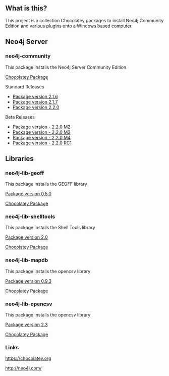 ## What is this?
This project is a collection Chocolatey packages to install Neo4j Community Edition and various plugins onto a Windows based computer.

## Neo4j Server

### neo4j-community
This package installs the Neo4j Server Community Edition

[Chocolatey Package](https://chocolatey.org/packages/neo4j-community)

Standard Releases
* [Package version 2.1.6](neo4j-community-2.1.6/)
* [Package version 2.1.7](neo4j-community-2.1.7/)
* [Package version 2.2.0](neo4j-community-2.2.0/)


Beta Releases
* [Package version - 2.2.0 M2](neo4j-community-2.2.0-M02-beta/)
* [Package version - 2.2.0 M3](neo4j-community-2.2.0-M03-beta/)
* [Package version - 2.2.0 M4](neo4j-community-2.2.0-M04-beta/)
* [Package version - 2.2.0 RC1](neo4j-community-2.2.0-RC01-beta/)


## Libraries

### neo4j-lib-geoff
This package installs the GEOFF library

[Package version 0.5.0](neo4j-lib-geoff-0.5.0/)

[Chocolatey Package](https://chocolatey.org/packages/neo4j-lib-geoff)


### neo4j-lib-shelltools
This package installs the Shell Tools library

[Package version 2.0](neo4j-lib-shelltools-2.0/)

[Chocolatey Package](https://chocolatey.org/packages/neo4j-lib-shelltools)


### neo4j-lib-mapdb
This package installs the opencsv library

[Package version 0.9.3](neo4j-lib-mapdb-0.9.3/)

[Chocolatey Package](https://chocolatey.org/packages/neo4j-lib-mapdb)


### neo4j-lib-opencsv
This package installs the opencsv library

[Package version 2.3](neo4j-lib-opencsv-2.3/)

[Chocolatey Package](https://chocolatey.org/packages/neo4j-lib-opencsv)


### Links
https://chocolatey.org

http://neo4j.com/
